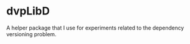 # dvpLibD
A helper package that I use for experiments related to the dependency versioning problem. 
